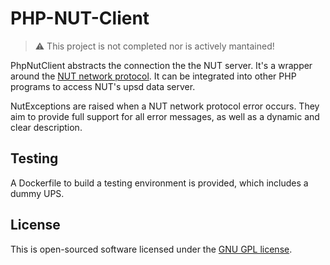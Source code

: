 # PHP-NUT-Client
>⚠️ This project is not completed nor is actively mantained!

PhpNutClient abstracts the connection the the NUT server. It's a wrapper around the [NUT network protocol](https://networkupstools.org/docs/developer-guide.chunked/ar01s09.html). It can be integrated into other PHP programs to access NUT's upsd data server.

NutExceptions are raised when a NUT network protocol error occurs. They aim to provide full support for all error messages, as well as a dynamic and clear description.

## Testing
A Dockerfile to build a testing environment is provided, which includes a dummy UPS.

## License
This is open-sourced software licensed under the [GNU GPL license](https://www.gnu.org/licenses).
